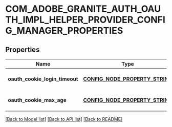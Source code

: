 # COM_ADOBE_GRANITE_AUTH_OAUTH_IMPL_HELPER_PROVIDER_CONFIG_MANAGER_PROPERTIES

## Properties
Name | Type | Description | Notes
------------ | ------------- | ------------- | -------------
**oauth_cookie_login_timeout** | [**CONFIG_NODE_PROPERTY_STRING**](configNodePropertyString.md) |  | [optional] [default to null]
**oauth_cookie_max_age** | [**CONFIG_NODE_PROPERTY_STRING**](configNodePropertyString.md) |  | [optional] [default to null]

[[Back to Model list]](../README.md#documentation-for-models) [[Back to API list]](../README.md#documentation-for-api-endpoints) [[Back to README]](../README.md)


